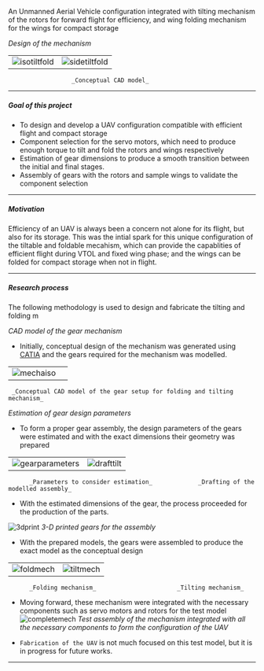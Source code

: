 An Unmanned Aerial Vehicle configuration integrated with tilting mechanism of the rotors for forward flight for efficiency, and wing folding mechanism for the wings for compact storage


_Design of the mechanism_

| | |
|-|-|
|![isotiltfold](tilt-wing/isotiltfold.jpg)|![sidetiltfold](tilt-wing/sidetiltfold.jpg)|
                      _Conceptual CAD model_ 

---

##### Goal of this project

* To design and develop a UAV configuration compatible with efficient flight and compact storage
* Component selection for the servo motors, which need to produce enough torque to tilt and fold the rotors and wings respectively
* Estimation of gear dimensions to produce a smooth transition between the initial and final stages.
* Assembly of gears with the rotors and sample wings to validate the component selection

---

##### Motivation

Efficiency of an UAV is always been a concern not alone for its flight, but also for its storage. This was the intial spark for this unique configuration of the tiltable and foldable mecahism, which can provide the capablities of efficient flight during VTOL and fixed wing phase; and the wings can be folded for compact storage when not in flight.

---  

##### Research process

The following methodology is used to design and fabricate the tilting and folding m

_CAD model of the gear mechanism_

* Initially, conceptual design of the mechanism was generated using [CATIA] and the gears required for the mechanism was modelled.

| | |
|-|-|
|![mechaiso](tilt-wing/mechaiso.jpg)||![tiltiso](tilt-wing/tiltiso.jpg)|
     _Conceptual CAD model of the gear setup for folding and tilting mechanism_ 

_Estimation of gear design parameters_

* To form a proper gear assembly, the design parameters of the gears were estimated and with the exact dimensions their geometry was prepared

| | |
|-|-|
|![gearparameters](tilt-wing/gearparameters.jpg)|![drafttilt](tilt-wing/drafttilt.jpg)|
          _Parameters to consider estimation_             _Drafting of the modelled assembly_   

* With the estimated dimensions of the gear, the process proceeded for the production of the parts.

![3dprint](tilt-wing/3dprint.jpg)
  _3-D printed gears for the assembly_


* With the prepared models, the gears were assembled to produce the exact model as the conceptual design

| | |
|-|-|
|![foldmech](tilt-wing/foldmech.jpeg)|![tiltmech](tilt-wing/tiltmech.jpg)|
          _Folding mechanism_                       _Tilting mechanism_ 

* Moving forward, these mechanism were integrated with the necessary components such as servo motors and rotors for the test model
  ![completemech](tilt-wing/completemech.jpeg)
  _Test assembly of the mechanism integrated with all the necessary components to form the configuration of the UAV_


*  `Fabrication of the UAV` is not much focused on this test model, but it is in progress for future works.

---


[experiment datasheet]: https://store.tmotor.com/product/v505-vtol-motor.html
[MATLAB Simulink]: https://in.mathworks.com/products/simulink.html
[CATIA]: https://www.3ds.com/products/catia/catia-v5
[Ansys]: https://www.ansys.com/en-in
